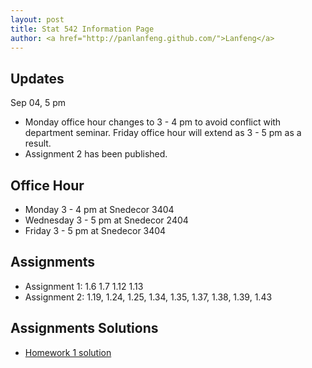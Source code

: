 ```yaml
---
layout: post
title: Stat 542 Information Page
author: <a href="http://panlanfeng.github.com/">Lanfeng</a>
---
```

## Updates
 Sep 04, 5 pm  
 - Monday office hour changes to 3 - 4 pm to avoid conflict with department seminar. Friday office hour will extend as 3 - 5 pm as a result.  
 - Assignment 2 has been published.  

## Office Hour
 - Monday 3 - 4 pm at Snedecor 3404
 - Wednesday 3 - 5 pm at Snedecor 2404
 - Friday 3 - 5 pm at Snedecor 3404

## Assignments  
  - Assignment 1: 1.6 1.7 1.12 1.13
  - Assignment 2: 1.19, 1.24, 1.25, 1.34, 1.35, 1.37, 1.38, 1.39, 1.43 

## Assignments Solutions
 - [Homework 1 solution](http://www.public.iastate.edu/~pan/doc/stat542/stat542_hw1.pdf)





